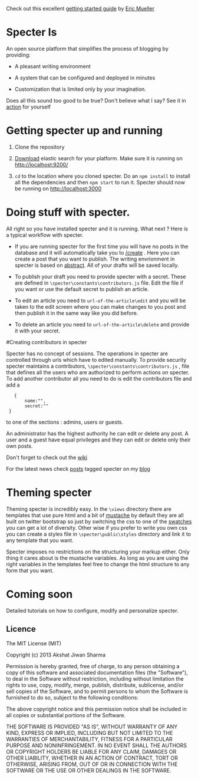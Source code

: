 Check out this excellent [getting started guide](http://nevinera.net/trying-out-specter) by [Eric Mueller](https://github.com/nevinera)	


# Specter Is

An open source platform that simplifies the process of blogging by providing:

* A pleasant writing environment

* A system that can be configured and deployed in minutes

* Customization that is limited only by your imagination.

Does all this sound too good to be true? Don't believe what I say? See it in [action](http://www.staticshin.com/) for yourself




# Getting specter up and running

1. Clone the repository

2. [Download](http://www.elasticsearch.org/download/) elastic search for your platform. Make sure it is running on [http://localhost:9200/](http://localhost:9200/)

3. `cd` to the location where you cloned specter. Do an `npm install` to install all the dependencies and then `npm start` to run it. Specter should now be running on [http://localhost:3000](http://localhost:3000)


# Doing stuff with specter.


All right so you have installed specter and it is running. What next ?  Here is a typical workflow with specter.


*  If you are running specter for the first time you will have no posts in the database and it will automatically take you to [/create](http://localhost:3000/create) . Here you can create a post that you want to publish. The writing envrionment in specter is based on [abstract](https://github.com/brislink/Abstract). All of your drafts will be saved locally.

*  To publish your draft you need to provide specter with a secret. These are defined in `\specter\constants\contributors.js` file. Edit the file if you want or use the default secret to publish an article.

*  To edit an article you need to `url-of-the-article\edit` and you will be taken to the edit screen where you can make changes to you post and then publish it in the same way like you did before.

* To delete an article you need to `url-of-the-article\delete` and provide it with your secret.




#Creating contributors in specter


Specter has no concept of sessions. The operations in specter are controlled through urls which have to edited manually. To provide security specter maintains a contributors, `\specter\constants\contributors.js` , file that defines all the users who are authorized to perform actions on specter. To add another contributor all you need to do is edit the contributors file and add a 

       {
           name:"",
           secret:""
     }


to one of the sections : admins, users or guests.

An administrator has the highest authority he can edit or delete any post. A user and a guest have equal privileges and they can edit or delete only their own posts.


Don't forget to check out the [wiki](https://github.com/brislink/specter/wiki)

For the latest news check [posts](http://www.staticshin.com/specter) tagged specter on my [blog](http://www.staticshin.com/)

# Theming specter


Theming specter is incredibly easy. In the `\views` directory there are templates that use pure html and a bit of [mustache](http://mustache.github.io/) by default they are all built on twitter bootstrap so just by switching the css to one of the [swatches](http://bootswatch.com/) you can get a lot of diversity. Other wise if you prefer to write you own css you can create a styles file in `\specter\public\styles` directory and link it to any template that you want. 


Specter imposes no restrictions on the structuring your markup either. Only thing it cares about is the mustache variables. As long as you are using the right variables in the templates feel free to change the html structure to any form that you want.


# Coming soon

Detailed tutorials on how  to configure, modify and personalize specter.


Licence
----------------

The MIT License (MIT)

Copyright (c) 2013 Akshat Jiwan Sharma

Permission is hereby granted, free of charge, to any person obtaining a copy
of this software and associated documentation files (the "Software"), to deal
in the Software without restriction, including without limitation the rights
to use, copy, modify, merge, publish, distribute, sublicense, and/or sell
copies of the Software, and to permit persons to whom the Software is
furnished to do so, subject to the following conditions:

The above copyright notice and this permission notice shall be included in
all copies or substantial portions of the Software.

THE SOFTWARE IS PROVIDED "AS IS", WITHOUT WARRANTY OF ANY KIND, EXPRESS OR
IMPLIED, INCLUDING BUT NOT LIMITED TO THE WARRANTIES OF MERCHANTABILITY,
FITNESS FOR A PARTICULAR PURPOSE AND NONINFRINGEMENT. IN NO EVENT SHALL THE
AUTHORS OR COPYRIGHT HOLDERS BE LIABLE FOR ANY CLAIM, DAMAGES OR OTHER
LIABILITY, WHETHER IN AN ACTION OF CONTRACT, TORT OR OTHERWISE, ARISING FROM,
OUT OF OR IN CONNECTION WITH THE SOFTWARE OR THE USE OR OTHER DEALINGS IN
THE SOFTWARE. 